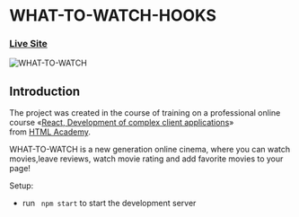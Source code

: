 # WHAT-TO-WATCH-HOOKS

### [Live Site](https://mystifying-curie-c553d8.netlify.app/)

![WHAT-TO-WATCH](https://i.ibb.co/dpGWzd6/REACT-WTW.png)


## Introduction
The project was created in the course of training on a professional
 online course «[React, Development of complex client applications](https://htmlacademy.ru/intensive/react)»
  from [HTML Academy](https://htmlacademy.ru).

WHAT-TO-WATCH is a new generation online cinema, where you can watch movies,leave reviews, watch movie 
rating and add favorite movies to your page!

Setup:
- run ``` npm start``` to start the development server

